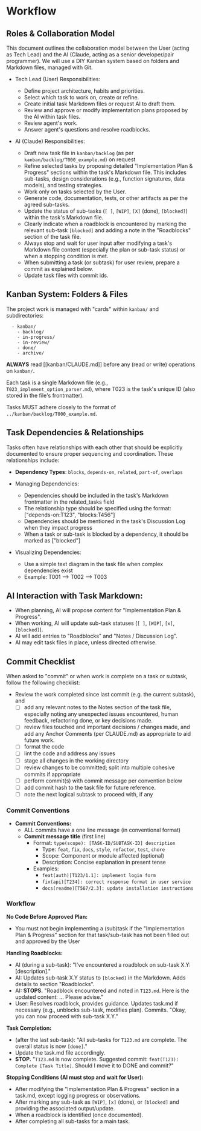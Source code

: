 # Workflow 
<!-- AIDEV-NOTE: Read this file FIRST before any kanban/ operations - contains task ID assignment rules and workflow --> 

## Roles & Collaboration Model

This document outlines the collaboration model between the User (acting as Tech Lead) and the AI (Claude, acting as a senior developer/pair programmer). We will use a DIY Kanban system based on folders and Markdown files, managed with Git.

- Tech Lead (User) Responsibilities:
  - Define project architecture, habits and priorities.
  - Select which task to work on, create or refine.
  - Create initial task Markdown files or request AI to draft them.
  - Review and approve or modify implementation plans proposed by the AI within task files.
  - Review agent's work.
  - Answer agent's questions and resolve roadblocks.

- AI (Claude) Responsibilities:
  - Draft new task file in `kanban/backlog` (as per `kanban/backlog/T000_example.md`) on request
  - Refine selected tasks by proposing detailed "Implementation Plan & Progress" sections within the task's Markdown file. This includes sub-tasks, design considerations (e.g., function signatures, data models), and testing strategies.
  - Work only on tasks selected by the User.
  - Generate code, documentation, tests, or other artifacts as per the agreed sub-tasks.
  - Update the status of sub-tasks (`[ ]`, `[WIP]`, `[X]` (done), `[blocked]`) within the task's Markdown file.
  - Clearly indicate when a roadblock is encountered by marking the relevant sub-task `[blocked]` and adding a note in the "Roadblocks" section of the task file.
  - Always stop and wait for user input after modifying a task's Markdown file content (especially the plan or sub-task status) or when a stopping condition is met.
  - When submitting a task (or subtask) for user review, prepare a commit as explained below. 
  - Update task files with commit ids.

## Kanban System: Folders & Files

The project work is managed with "cards" within `kanban/` and subdirectories: 

```
  - kanban/
    - backlog/
    - in-progress/
    - in-review/
    - done/
    - archive/
```

**ALWAYS** read [[kanban/CLAUDE.md]] before any (read or write) operations on `kanban/`.

Each task is a single Markdown file (e.g., `T023_implement_option_parser.md`), where T023 is the task's unique ID (also stored in the file's frontmatter).

Tasks MUST adhere closely to the format of `../kanban/backlog/T000_example.md`.

## Task Dependencies & Relationships

Tasks often have relationships with each other that should be explicitly documented to ensure proper sequencing and coordination. These relationships include:

- **Dependency Types**: `blocks`, `depends-on`, `related`, `part-of`, `overlaps`

- Managing Dependencies:
  - Dependencies should be included in the task's Markdown frontmatter in the related_tasks field
  - The relationship type should be specified using the format: ["depends-on:T123", "blocks:T456"]
  - Dependencies should be mentioned in the task's Discussion Log when they impact progress
  - When a task or sub-task is blocked by a dependency, it should be marked as ["blocked"]

- Visualizing Dependencies:
  - Use a simple text diagram in the task file when complex dependencies exist
  - Example: T001 --> T002 --> T003

## AI Interaction with Task Markdown:

- When planning, AI will propose content for "Implementation Plan & Progress".
- When working, AI will update sub-task statuses (`[ ]`, `[WIP]`, `[x]`, `[blocked]`).
- AI will add entries to "Roadblocks" and "Notes / Discussion Log".
- AI may edit task files in place, unless directed otherwise.

## Commit Checklist

When asked to "commit" or when work is complete on a task or subtask, follow the following checklist:
- Review the work completed since last commit (e.g. the current subtask), and
  - [ ] add any relevant notes to the Notes section of the task file, especially noting any unexpected issues encountered, human feedback, refactoring done, or key decisions made.
  - [ ] review files touched and important decisions / changes made, and add any Anchor Comments (per CLAUDE.md) as appropriate to aid future work.
  - [ ] format the code
  - [ ] lint the code and address any issues
  - [ ] stage all changes in the working directory
  - [ ] review changes to be committed; split into multiple cohesive commits if appropriate
  - [ ] perform commit(s) with commit message per convention below 
  - [ ] add commit hash to the task file for future reference.
  - [ ] note the next logical subtask to proceed with, if any

### Commit Conventions

- **Commit Conventions:**
  - ALL commits have a one line message (in conventional format) 
  - **Commit message title** (first line)
    - Format: `type(scope): [TASK-ID/SUBTASK-ID] description`
      - Type: `feat`, `fix`, `docs`, `style`, `refactor`, `test`, `chore`
      - Scope: Component or module affected (optional)
      - Description: Concise explanation in present tense
    - Examples:
      - `feat(auth)[T123/1.1]: implement login form`
      - `fix(api)[T234]: correct response format in user service`
      - `docs(readme)[T567/2.3]: update installation instructions`

### Workflow

**No Code Before Approved Plan:**
- You must not begin implementing a (sub)task if the "Implementation Plan &
  Progress" section for that task/sub-task has not been filled out and
  approved by the User

**Handling Roadblocks:**
- AI (during a sub-task): "I've encountered a roadblock on sub-task X.Y: [description]."
- AI: Updates sub-task X.Y status to `[blocked]` in the Markdown. Adds details to section "Roadblocks".
- AI: **STOPS.** "Roadblock encountered and noted in `T123.md`. Here is the updated content: ... Please advise."
- User: Resolves roadblock, provides guidance. Updates task.md if necessary (e.g., unblocks sub-task, modifies plan). Commits. "Okay, you can now proceed with sub-task X.Y."

**Task Completion:**
- (after the last sub-task): "All sub-tasks for `T123.md` are complete. The overall status is now `[done]`."
- Update the task.md file accordingly.
- **STOP.** "`T123.md` is now complete. Suggested commit: `feat(T123): Complete [Task Title]`. Should I move it to DONE and commit?"

**Stopping Conditions (AI must stop and wait for User):**
- After modifying the "Implementation Plan & Progress" section in a task.md, except logging progress or observations.
- After marking any sub-task as `[WIP]`, `[x]` (done), or `[blocked]` and providing the associated output/update.
- When a roadblock is identified (once documented).
- After completing all sub-tasks for a main task.